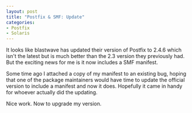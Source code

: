 ```yaml
---
layout: post
title: "Postfix & SMF: Update"
categories:
- Postfix
- Solaris
---
```


It looks like blastwave has updated their version of Postfix to 2.4.6 which
isn't the latest but is much better than the 2.3 version they previously
had. But the exciting news for me is it now includes a SMF manifest.

Some time ago I attached a copy of my manifest to an existing bug, hoping that
one of the package maintainers would have time to update the official version to
include a manifest and now it does. Hopefully it came in handy for whoever
actually did the updating.

Nice work. Now to upgrade my version.
